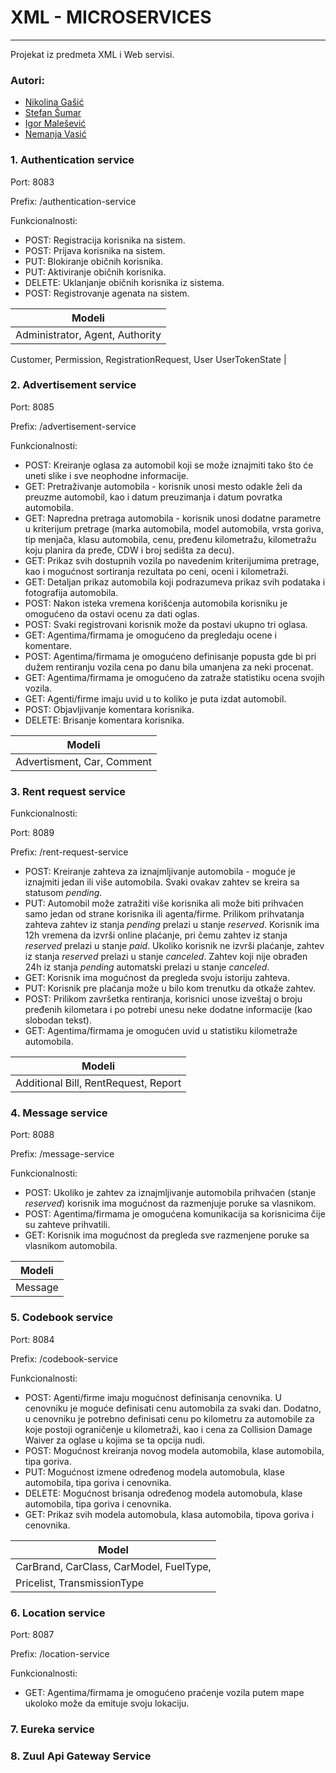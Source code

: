 # XML - MICROSERVICES
---

Projekat iz predmeta XML i Web servisi.

### Autori:
* [Nikolina Gašić](https://github.com/nikolinagasic)
* [Stefan Šumar](https://github.com/stefansumar)
* [Igor Malešević](https://github.com/igorMales98)
* [Nemanja Vasić](https://github.com/nemanjavasic97)


### 1. Authentication service

Port: 8083

Prefix: /authentication-service

Funkcionalnosti:

* POST: Registracija korisnika na sistem.
* POST: Prijava korisnika na sistem.
* PUT: Blokiranje običnih korisnika.
* PUT: Aktiviranje običnih korisnika.
* DELETE: Uklanjanje običnih korisnika iz sistema.
* POST: Registrovanje agenata na sistem.

| Modeli |
| --- |
| Administrator, Agent, Authority
  Customer, Permission, RegistrationRequest, User
  UserTokenState |


### 2. Advertisement service

Port: 8085

Prefix: /advertisement-service

Funkcionalnosti:
* POST: Kreiranje oglasa za automobil koji se može iznajmiti tako što će uneti slike i sve neophodne informacije.
* GET: Pretraživanje automobila - korisnik unosi mesto odakle želi da preuzme automobil, kao i datum preuzimanja i datum povratka automobila.
* GET: Napredna pretraga automobila - korisnik unosi dodatne parametre u kriterijum pretrage (marka automobila, model automobila, vrsta goriva, tip menjača, klasu automobila, cenu, pređenu kilometražu, kilometražu koju planira da pređe, CDW i broj sedišta za decu).
* GET: Prikaz svih dostupnih vozila po navedenim kriterijumima pretrage, kao i mogućnost sortiranja rezultata po ceni, oceni i kilometraži.
* GET: Detaljan prikaz automobila koji podrazumeva prikaz svih podataka i fotografija automobila.
* POST: Nakon isteka vremena korišćenja automobila korisniku je omogućeno da ostavi ocenu za dati oglas.
* POST: Svaki registrovani korisnik može da postavi ukupno tri oglasa.
* GET: Agentima/firmama je omogućeno da pregledaju ocene i komentare.
* POST: Agentima/firmama je omogućeno definisanje popusta gde bi pri dužem rentiranju vozila cena po danu bila umanjena za neki procenat.
* GET: Agentima/firmama je omogućeno da zatraže statistiku ocena svojih vozila.
* GET: Agenti/firme imaju uvid u to koliko je puta izdat automobil.
* POST: Objavljivanje komentara korisnika.
* DELETE: Brisanje komentara korisnika.

| Modeli |
| --- |
| Advertisment, Car, Comment |
### 3. Rent request service

Funkcionalnosti:

Port: 8089

Prefix: /rent-request-service

* POST: Kreiranje zahteva za iznajmljivanje automobila - moguće je iznajmiti jedan ili više automobila. Svaki ovakav zahtev se kreira sa statusom _pending_.
* PUT: Automobil može zatražiti više korisnika ali može biti prihvaćen samo jedan od strane korisnika ili agenta/firme. Prilikom prihvatanja zahteva zahtev iz stanja _pending_ prelazi u stanje _reserved_. Korisnik ima 12h vremena da izvrši online plaćanje, pri čemu zahtev iz stanja _reserved_ prelazi u stanje _paid_. Ukoliko korisnik ne izvrši plaćanje, zahtev iz stanja _reserved_ prelazi u stanje _canceled_. Zahtev koji nije obrađen 24h iz stanja _pending_ automatski prelazi u stanje _canceled_.
* GET: Korisnik ima mogućnost da pregleda svoju istoriju zahteva.
* PUT: Korisnik pre plaćanja može u bilo kom trenutku da otkaže zahtev.
* POST: Prilikom završetka rentiranja, korisnici unose izveštaj o broju pređenih kilometara i po potrebi unesu neke dodatne informacije (kao slobodan tekst).
* GET: Agentima/firmama je omogućen uvid u statistiku kilometraže automobila.

| Modeli |
| --- |
| Additional Bill, RentRequest, Report |

### 4. Message service

Port: 8088

Prefix: /message-service

Funkcionalnosti:

* POST: Ukoliko je zahtev za iznajmljivanje automobila prihvaćen (stanje _reserved_) korisnik ima mogućnost da razmenjuje poruke sa vlasnikom.
* POST: Agentima/firmama je omogućena komunikacija sa korisnicima čije su zahteve prihvatili.
* GET: Korisnik ima mogućnost da pregleda sve razmenjene poruke sa vlasnikom automobila.

| Modeli |
| --- |
| Message |
### 5. Codebook service

Port: 8084

Prefix: /codebook-service

Funkcionalnosti:
* POST: Agenti/firme imaju mogućnost definisanja cenovnika. U cenovniku je moguće definisati cenu automobila za svaki dan. Dodatno, u cenovniku je potrebno definisati cenu po kilometru za automobile za koje postoji ograničenje u kilometraži, kao i cena za Collision Damage Waiver za oglase u kojima se ta opcija nudi.
* POST: Mogućnost kreiranja novog modela automobila, klase automobila, tipa goriva.
* PUT: Mogućnost izmene određenog modela automobula, klase automobila, tipa goriva i cenovnika.
* DELETE: Mogućnost brisanja određenog modela automobula, klase automobila, tipa goriva i cenovnika.
* GET: Prikaz svih modela automobula, klasa automobila, tipova goriva i cenovnika.

| Model |
| --- |
| CarBrand, CarClass, CarModel, FuelType,
  Pricelist, TransmissionType |

### 6. Location service

Port: 8087

Prefix: /location-service

Funkcionalnosti:

* GET: Agentima/firmama je omogućeno praćenje vozila putem mape ukoloko može da emituje svoju lokaciju.

### 7. Eureka service


### 8. Zuul Api Gateway Service

